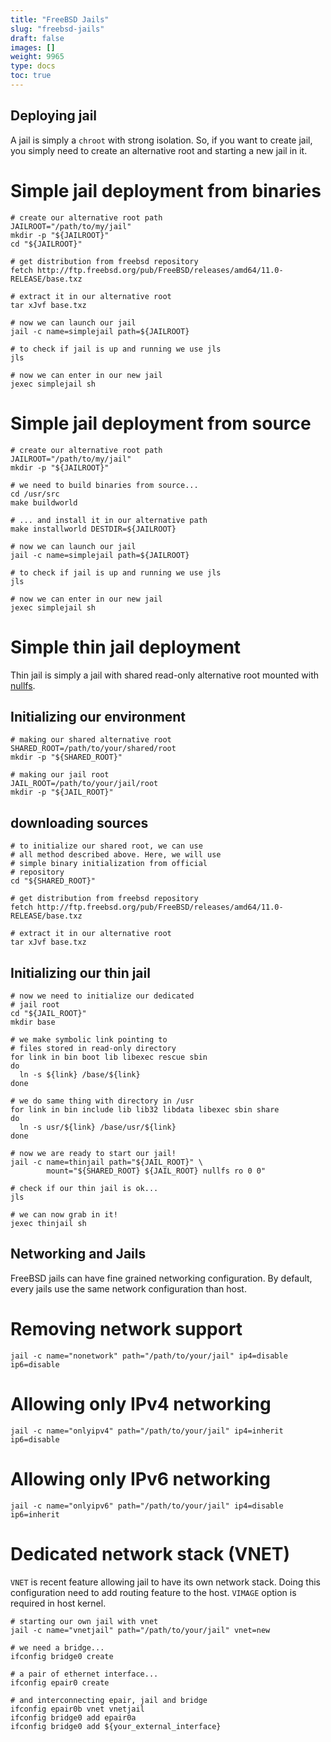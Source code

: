 ```yaml
---
title: "FreeBSD Jails"
slug: "freebsd-jails"
draft: false
images: []
weight: 9965
type: docs
toc: true
---
```


## Deploying jail
A jail is simply a `chroot` with strong isolation. So, if you want to create jail, you simply need to create an alternative root and starting a new jail in it. 

# Simple jail deployment from binaries

<!-- language: lang-sh -->

    # create our alternative root path
    JAILROOT="/path/to/my/jail"
    mkdir -p "${JAILROOT}"
    cd "${JAILROOT}"

    # get distribution from freebsd repository
    fetch http://ftp.freebsd.org/pub/FreeBSD/releases/amd64/11.0-RELEASE/base.txz

    # extract it in our alternative root
    tar xJvf base.txz

    # now we can launch our jail
    jail -c name=simplejail path=${JAILROOT} 

    # to check if jail is up and running we use jls
    jls

    # now we can enter in our new jail
    jexec simplejail sh

# Simple jail deployment from source

<!-- language: lang-sh -->

    # create our alternative root path
    JAILROOT="/path/to/my/jail"
    mkdir -p "${JAILROOT}"

    # we need to build binaries from source...
    cd /usr/src
    make buildworld

    # ... and install it in our alternative path
    make installworld DESTDIR=${JAILROOT}

    # now we can launch our jail
    jail -c name=simplejail path=${JAILROOT} 

    # to check if jail is up and running we use jls
    jls

    # now we can enter in our new jail
    jexec simplejail sh

# Simple thin jail deployment

Thin jail is simply a jail with shared read-only alternative root mounted with [nullfs][1].

## Initializing our environment 

<!-- language: lang-sh -->

    # making our shared alternative root
    SHARED_ROOT=/path/to/your/shared/root
    mkdir -p "${SHARED_ROOT}"

    # making our jail root
    JAIL_ROOT=/path/to/your/jail/root
    mkdir -p "${JAIL_ROOT}"

## downloading sources

<!-- language: lang-sh -->

    # to initialize our shared root, we can use 
    # all method described above. Here, we will use
    # simple binary initialization from official
    # repository
    cd "${SHARED_ROOT}"

    # get distribution from freebsd repository
    fetch http://ftp.freebsd.org/pub/FreeBSD/releases/amd64/11.0-RELEASE/base.txz

    # extract it in our alternative root
    tar xJvf base.txz

## Initializing our thin jail

<!-- language: lang-sh -->

    # now we need to initialize our dedicated
    # jail root
    cd "${JAIL_ROOT}"
    mkdir base

    # we make symbolic link pointing to 
    # files stored in read-only directory
    for link in bin boot lib libexec rescue sbin
    do
      ln -s ${link} /base/${link}
    done

    # we do same thing with directory in /usr
    for link in bin include lib lib32 libdata libexec sbin share
    do
      ln -s usr/${link} /base/usr/${link}
    done

    # now we are ready to start our jail!
    jail -c name=thinjail path="${JAIL_ROOT}" \
            mount="${SHARED_ROOT} ${JAIL_ROOT} nullfs ro 0 0"

    # check if our thin jail is ok...
    jls

    # we can now grab in it!
    jexec thinjail sh

  [1]: https://www.freebsd.org/cgi/man.cgi?query=nullfs

## Networking and Jails
FreeBSD jails can have fine grained networking configuration. By default, every jails use the same network configuration than host.

# Removing network support

<!-- language: lang-sh -->

    jail -c name="nonetwork" path="/path/to/your/jail" ip4=disable ip6=disable

# Allowing only IPv4 networking

<!-- language: lang-sh -->

    jail -c name="onlyipv4" path="/path/to/your/jail" ip4=inherit ip6=disable

# Allowing only IPv6 networking

<!-- language: lang-sh -->

    jail -c name="onlyipv6" path="/path/to/your/jail" ip4=disable ip6=inherit

# Dedicated network stack (VNET)

`VNET` is recent feature allowing jail to have its own network stack. Doing this configuration need to add routing feature to the host. `VIMAGE` option is required in host kernel.

<!-- language: lang-sh -->

    # starting our own jail with vnet
    jail -c name="vnetjail" path="/path/to/your/jail" vnet=new

    # we need a bridge...
    ifconfig bridge0 create

    # a pair of ethernet interface...
    ifconfig epair0 create

    # and interconnecting epair, jail and bridge
    ifconfig epair0b vnet vnetjail
    ifconfig bridge0 add epair0a
    ifconfig bridge0 add ${your_external_interface}

